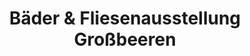 ---
title: "Bäder & Fliesenausstellung Großbeeren"
url: /grossbeeren/baeder-und-fliesenausstellung-grossbeeren/
shop: Badezimmer
---